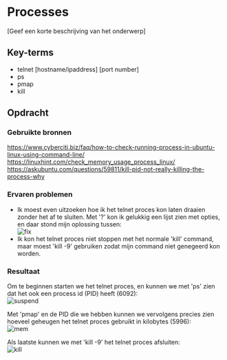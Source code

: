 # Processes
[Geef een korte beschrijving van het onderwerp]

## Key-terms
- telnet [hostname/ipaddress] [port number]
- ps
- pmap
- kill
## Opdracht
### Gebruikte bronnen
https://www.cyberciti.biz/faq/how-to-check-running-process-in-ubuntu-linux-using-command-line/  
https://linuxhint.com/check_memory_usage_process_linux/  
https://askubuntu.com/questions/59811/kill-pid-not-really-killing-the-process-why

### Ervaren problemen
- Ik moest even uitzoeken hoe ik het telnet proces kon laten draaien zonder het af te sluiten. Met '?' kon ik gelukkig een lijst zien met opties, en daar stond mijn oplossing tussen:  
![fix](https://github.com/techgrounds/techgrounds-Mynamewastakenwastaken/blob/main/00_includes/Linux_pics/6/telnet_fix.png?raw=true)  
- Ik kon het telnet proces niet stoppen met het normale 'kill' command, maar moest 'kill -9' gebruiken zodat mijn command niet genegeerd kon worden.

### Resultaat
Om te beginnen starten we het telnet proces, en kunnen we met 'ps' zien dat het ook een process id (PID) heeft (6092):  
![suspend](https://github.com/techgrounds/techgrounds-Mynamewastakenwastaken/blob/main/00_includes/Linux_pics/6/telnet_start_suspend.png?raw=true)  

Met 'pmap' en de PID die we hebben kunnen we vervolgens precies zien hoeveel geheugen het telnet proces gebruikt in kilobytes (5996):  
![mem](https://github.com/techgrounds/techgrounds-Mynamewastakenwastaken/blob/main/00_includes/Linux_pics/6/memory.png?raw=true)  

Als laatste kunnen we met 'kill -9' het telnet proces afsluiten:  
![kill](https://github.com/techgrounds/techgrounds-Mynamewastakenwastaken/blob/main/00_includes/Linux_pics/6/telnet_kill.png?raw=true)
